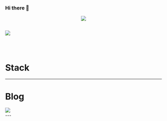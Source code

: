 ### Hi there 👋


<!-- 헤더 -->
<div align="center">
  <img src="https://capsule-render.vercel.app/api?type=waving&color=timeGradient&height=300&section=header&text=SsangSoo%20&fontSize=90">
</div>

<br>


  <img src="https://velog.velcdn.com/images/tjdtn4484/post/21c08eef-d5ae-4af6-b896-288c67680900/image.PNG"> <br> 
<!--  Ha~ Ha~ Ha~ <br> -->
</span>
</div>


<br><br>

<!-- 스택 -->
<div align="left">
<h1>Stack</h1> 
<hr>
<!-- 언어 -->
<!--   <img src="https://img.shields.io/badge/HTML5-E34F26?style=for-the-badge&logo=html5&logoColor=white"> -->
<!--   <img src="https://img.shields.io/badge/CSS3-1572B6?style=for-the-badge&logo=css3&logoColor=white"> <br> -->
<!--   <img src="https://img.shields.io/badge/JAVA-1E8CBE?style=for-the-badge&logo=Java&logoColor=white"><br> -->

<!-- 프레임워크 -->

<!--  <img src="https://img.shields.io/badge/Spring-6DB33F?style=for-the-badge&logo=Spring&logoColor=white"> -->
<!--   <img src="https://img.shields.io/badge/SpringBoot-6DB33F?style=for-the-badge&logo=Spring Boot&logoColor=white"> -->
<!--   <img src="https://img.shields.io/badge/Spring Security-6DB33F?style=for-the-badge&logo=Spring Security&logoColor=white">  -->

<!-- JPA -->  
<!-- <img src="https://img.shields.io/badge/JPA-06AC38?style=for-the-badge&logo=JPA&logoColor=white"> -->
<!-- DB --> 
<!-- <img src="https://img.shields.io/badge/MySql-4479A1?style=for-the-badge&logo=MySQL&logoColor=white"> <br> -->
<!-- AWS -->  
<!-- <img src="https://img.shields.io/badge/Amazon EC2-FF9900?style=for-the-badge&logo=amazonec2&logoColor=white"> -->
<!-- <img src="https://img.shields.io/badge/Amazon RDS-527FFF?style=for-the-badge&logo=amazonrds&logoColor=white"> -->
<!-- Deploy -->
<!-- <img src="https://img.shields.io/badge/GitHub Actions-2088FF?style=for-the-badge&logo=githubactions&logoColor=white"> <br>
<!-- tool -->
<!--  <img src="https://img.shields.io/badge/Notion-000000?style=for-the-badge&logo=Notion&logoColor=white"> --> 
<!--   <img src="https://img.shields.io/badge/intellijidea-000000?style=for-the-badge&logo=intellijidea&logoColor=white"> <br> -->
</div


<!-- 블로그 -->
<div align="left">
<h1>Blog</h1> 
<a href="https://ssangsu.tistory.com/" target="_blank"><img src="https://img.shields.io/badge/tistory-000000?style=for-the-badge&logo=tistory&logoColor=white"/></a>
</div>
---

 <!-- 깃허브 상태  -->
<!-- <div align="left">
  <img src="https://github-readme-stats.vercel.app/api?username=SsangSoo&show_icons=true&theme=radical">
</div>


